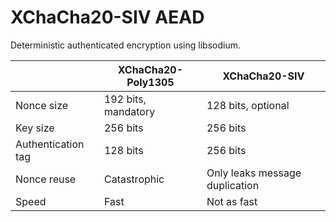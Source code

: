 # XChaCha20-SIV AEAD

Deterministic authenticated encryption using libsodium.

|                    | XChaCha20-Poly1305  | XChaCha20-SIV                  |
| ------------------ | ------------------- | ------------------------------ |
| Nonce size         | 192 bits, mandatory | 128 bits, optional             |
| Key size           | 256 bits            | 256 bits                       |
| Authentication tag | 128 bits            | 256 bits                       |
| Nonce reuse        | Catastrophic        | Only leaks message duplication |
| Speed              | Fast                | Not as fast                    |